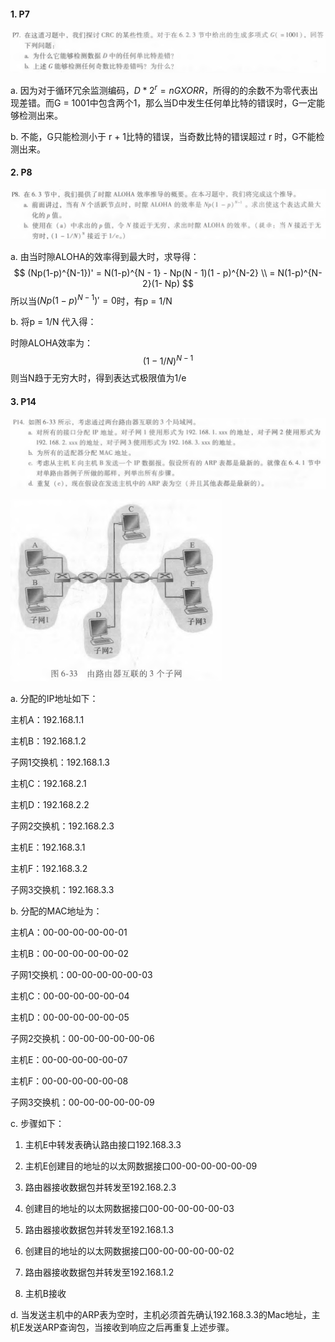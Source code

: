 #### 1. P7

![P7](P7.png)

a. 因为对于循环冗余监测编码，$D * 2^r = nG XOR R$，所得的的余数不为零代表出现差错。而G = 1001中包含两个1，那么当D中发生任何单比特的错误时，G一定能够检测出来。

b. 不能，G只能检测小于 r + 1比特的错误，当奇数比特的错误超过 r 时，G不能检测出来。



#### 2. P8

![P8](P8.png)

a. 由当时隙ALOHA的效率得到最大时，求导得：
$$
(Np(1-p)^{N-1})' = N(1-p)^{N - 1} - Np(N - 1)(1 - p)^{N-2} \\
= N(1-p)^{N- 2}(1- Np)
$$
所以当$(Np(1-p)^{N-1})' = 0$时，有p = 1/N



b. 将p = 1/N 代入得：

时隙ALOHA效率为：
$$
(1- 1/N)^{N-1}
$$
则当N趋于无穷大时，得到表达式极限值为1/e



#### 3. P14

![P14](P14.png)

<img src="P14.1.png" alt="P14.1" style="zoom:50%;" />

a. 分配的IP地址如下：

主机A：192.168.1.1

主机B：192.168.1.2

子网1交换机：192.168.1.3

主机C：192.168.2.1

主机D：192.168.2.2

子网2交换机：192.168.2.3

主机E：192.168.3.1

主机F：192.168.3.2

子网3交换机：192.168.3.3



b. 分配的MAC地址为：

主机A：00-00-00-00-00-01

主机B：00-00-00-00-00-02

子网1交换机：00-00-00-00-00-03

主机C：00-00-00-00-00-04

主机D：00-00-00-00-00-05

子网2交换机：00-00-00-00-00-06

主机E：00-00-00-00-00-07

主机F：00-00-00-00-00-08

子网3交换机：00-00-00-00-00-09



c. 步骤如下：

1. 主机E中转发表确认路由接口192.168.3.3

2. 主机E创建目的地址的以太网数据接口00-00-00-00-00-09

3. 路由器接收数据包并转发至192.168.2.3

4. 创建目的地址的以太网数据接口00-00-00-00-00-03

5. 路由器接收数据包并转发至192.168.1.3

6. 创建目的地址的以太网数据接口00-00-00-00-00-02

7. 路由器接收数据包并转发至192.168.1.2

8. 主机B接收



d. 当发送主机中的ARP表为空时，主机必须首先确认192.168.3.3的Mac地址，主机E发送ARP查询包，当接收到响应之后再重复上述步骤。







